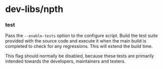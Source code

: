 # dev-libs/npth

### test
Pass the `--enable-tests` option to the configure script. Build the test suite provided with the source code and execute it when the main build is completed to check for any regressions. This will extend the build time.

This flag should normally be disabled, because these tests are primarily intended towards the developers, maintainers and testers.
